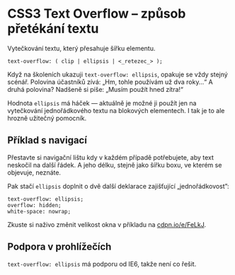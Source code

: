 
CSS3 Text Overflow – způsob přetékání textu
===========================================

Vytečkování textu, který přesahuje šířku elementu.

	text-overflow: ( clip | ellipsis | <_retezec_> );

Když na školeních ukazuji `text-overflow: ellipsis`, opakuje se vždy stejný scénář. Polovina účastníků zívá: „Hm, tohle používám už dva roky…“ A druhá polovina? Nadšeně si píše: „Musím použít hned zítra!“

Hodnota `ellipsis` má háček — aktuálně je možné ji použít jen na vytečkování jednořádkového textu na blokových elementech. I tak je to ale hrozně užitečný pomocník.

Příklad s navigací
--------

Přestavte si navigační lištu kdy v každém případě potřebujete, aby text neskočil na další řádek. A jeho délku, stejně jako šířku boxu, ve kterém se objevuje, neznáte.

Pak stačí `ellipsis` doplnit o dvě další deklarace zajišťující „jednořádkovost”:

	text-overflow: ellipsis;
	overflow: hidden;
	white-space: nowrap;

Zkuste si naživo změnit velikost okna v příkladu na [cdpn.io/e/FeLkJ](http://cdpn.io/e/FeLkJ).


Podpora v prohlížečích
----------------------

`text-overflow: ellipsis` má podporu od IE6, takže není co řešit. 
